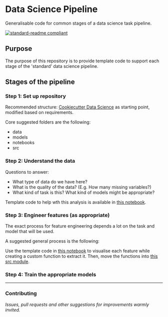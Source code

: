 # Data Science Pipeline

Generalisable code for common stages of a data science task pipeline.

[![standard-readme compliant](https://img.shields.io/badge/readme%20style-standard-brightgreen.svg?style=flat-square)](https://github.com/RichardLitt/standard-readme)



## Purpose

The purpose of this repository is to provide template code to support each stage of the 'standard' data science pipeline.



## Stages of the pipeline

### Step 1: Set up repository

Recommended structure: [Cookiecutter Data Science](https://drivendata.github.io/cookiecutter-data-science/) as starting point, modified based on requirements.

Core suggested folders are the following:
- data
- models
- notebooks
- src


### Step 2: Understand the data

Questions to answer:
- What type of data do we have here?
- What is the quality of the data? (E.g. How many missing variables?)
- What kind of task is this? What kind of models might be appropriate?

Template code to help wth this analysis is available in [this notebook](1.%20Initial%20Exploratory%20Data%20Analysis.ipynb).


### Step 3: Engineer features (as appropriate)

The exact process for feature engineering depends a lot on the task and model that will be used.

A suggested general process is the following:

Use the template code in [this notebook](2.%20Feature%20Enginering.ipynb) to visualise each feature while creating a custom function to extract it. Then, move the functions into [this src module](/src/build_features.py).


### Step 4: Train the appropriate models



---

### Contributing
*Issues, pull requests and other suggestions for improvements warmly invited.*
